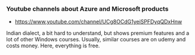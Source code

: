### Youtube channels about Azure and Microsoft products

- https://www.youtube.com/channel/UCg8OCdG1yeiSPFDyqQDxHnw 

Indian dialect, a bit hard to understand, but shows premium features and a lot of other Windows courses. Usually, similar courses are on udemy and costs money. Here, everything is free.
